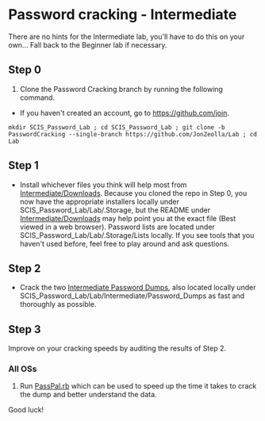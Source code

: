 # Password cracking - Intermediate  

There are no hints for the Intermediate lab, you'll have to do this on your own...  Fall back to the Beginner lab if necessary.  

## Step 0
1. Clone the Password Cracking branch by running the following command.
  * If you haven't created an account, go to https://github.com/join.
```
mkdir SCIS_Password_Lab ; cd SCIS_Password_Lab ; git clone -b PasswordCracking --single-branch https://github.com/JonZeolla/Lab ; cd Lab
```

## Step 1  
* Install whichever files you think will help most from [Intermediate/Downloads](https://github.com/JonZeolla/Lab/tree/PasswordCracking/Intermediate/Downloads).  Because you cloned the repo in Step 0, you now have the appropriate installers locally under SCIS_Password_Lab/Lab/.Storage, but the README under [Intermediate/Downloads](https://github.com/JonZeolla/Lab/tree/PasswordCracking/Intermediate/Downloads) may help point you at the exact file (Best viewed in a web browser).  Password lists are located under SCIS_Password_Lab/Lab/.Storage/Lists locally.  If you see tools that you haven't used before, feel free to play around and ask questions.  

## Step 2  
* Crack the two [Intermediate Password Dumps](https://github.com/JonZeolla/Lab/tree/PasswordCracking/Intermediate/Password_Dumps), also located locally under SCIS_Password_Lab/Lab/Intermediate/Password_Dumps as fast and thoroughly as possible.  

## Step 3  
Improve on your cracking speeds by auditing the results of Step 2.  

### All OSs  
1.  Run [PassPal.rb](https://github.com/JonZeolla/Lab/blob/PasswordCracking/.Storage/passpal.rb) which can be used to speed up the time it takes to crack the dump and better understand the data.  

Good luck!  
